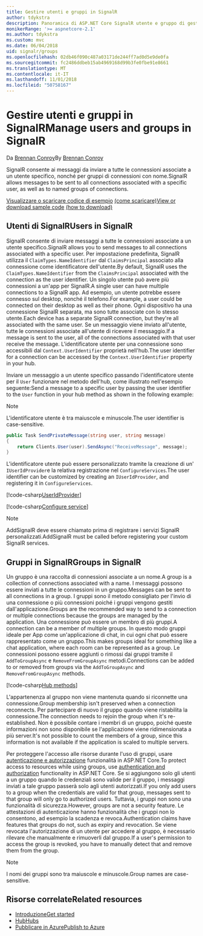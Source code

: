 ```yaml
---
title: Gestire utenti e gruppi in SignalR
author: tdykstra
description: Panoramica di ASP.NET Core SignalR utente e gruppo di gestione.
monikerRange: '>= aspnetcore-2.1'
ms.author: tdykstra
ms.custom: mvc
ms.date: 06/04/2018
uid: signalr/groups
ms.openlocfilehash: 02db46f090c487a03171de244ff7ad0d5e9de0fa
ms.sourcegitcommit: fc2486ddbeb15ab4969168d99b3fe0fbe91e8661
ms.translationtype: MT
ms.contentlocale: it-IT
ms.lasthandoff: 11/01/2018
ms.locfileid: "50758167"
---
```

# <a name="manage-users-and-groups-in-signalr"></a><span data-ttu-id="585da-103">Gestire utenti e gruppi in SignalR</span><span class="sxs-lookup"><span data-stu-id="585da-103">Manage users and groups in SignalR</span></span>

<span data-ttu-id="585da-104">Da [Brennan Conroy](https://github.com/BrennanConroy)</span><span class="sxs-lookup"><span data-stu-id="585da-104">By [Brennan Conroy](https://github.com/BrennanConroy)</span></span>

<span data-ttu-id="585da-105">SignalR consente ai messaggi da inviare a tutte le connessioni associate a un utente specifico, nonché per gruppi di connessioni con nome.</span><span class="sxs-lookup"><span data-stu-id="585da-105">SignalR allows messages to be sent to all connections associated with a specific user, as well as to named groups of connections.</span></span>

<span data-ttu-id="585da-106">[Visualizzare o scaricare codice di esempio](https://github.com/aspnet/Docs/tree/master/aspnetcore/signalr/groups/sample/) [(come scaricare)](xref:index#how-to-download-a-sample)</span><span class="sxs-lookup"><span data-stu-id="585da-106">[View or download sample code](https://github.com/aspnet/Docs/tree/master/aspnetcore/signalr/groups/sample/) [(how to download)](xref:index#how-to-download-a-sample)</span></span>

## <a name="users-in-signalr"></a><span data-ttu-id="585da-107">Utenti di SignalR</span><span class="sxs-lookup"><span data-stu-id="585da-107">Users in SignalR</span></span>

<span data-ttu-id="585da-108">SignalR consente di inviare messaggi a tutte le connessioni associate a un utente specifico.</span><span class="sxs-lookup"><span data-stu-id="585da-108">SignalR allows you to send messages to all connections associated with a specific user.</span></span> <span data-ttu-id="585da-109">Per impostazione predefinita, SignalR utilizza il `ClaimTypes.NameIdentifier` dal `ClaimsPrincipal` associato alla connessione come identificatore dell'utente.</span><span class="sxs-lookup"><span data-stu-id="585da-109">By default, SignalR uses the `ClaimTypes.NameIdentifier` from the `ClaimsPrincipal` associated with the connection as the user identifier.</span></span> <span data-ttu-id="585da-110">Un singolo utente può avere più connessioni a un'app per SignalR.</span><span class="sxs-lookup"><span data-stu-id="585da-110">A single user can have multiple connections to a SignalR app.</span></span> <span data-ttu-id="585da-111">Ad esempio, un utente potrebbe essere connesso sul desktop, nonché il telefono.</span><span class="sxs-lookup"><span data-stu-id="585da-111">For example, a user could be connected on their desktop as well as their phone.</span></span> <span data-ttu-id="585da-112">Ogni dispositivo ha una connessione SignalR separata, ma sono tutte associate con lo stesso utente.</span><span class="sxs-lookup"><span data-stu-id="585da-112">Each device has a separate SignalR connection, but they're all associated with the same user.</span></span> <span data-ttu-id="585da-113">Se un messaggio viene inviato all'utente, tutte le connessioni associate all'utente di ricevere il messaggio.</span><span class="sxs-lookup"><span data-stu-id="585da-113">If a message is sent to the user, all of the connections associated with that user receive the message.</span></span> <span data-ttu-id="585da-114">L'identificatore utente per una connessione sono accessibili dal `Context.UserIdentifier` proprietà nell'hub.</span><span class="sxs-lookup"><span data-stu-id="585da-114">The user identifier for a connection can be accessed by the `Context.UserIdentifier` property in your hub.</span></span>

<span data-ttu-id="585da-115">Inviare un messaggio a un utente specifico passando l'identificatore utente per il `User` funzionare nel metodo dell'hub, come illustrato nell'esempio seguente:</span><span class="sxs-lookup"><span data-stu-id="585da-115">Send a message to a specific user by passing the user identifier to the `User` function in your hub method as shown in the following example:</span></span>

> [!NOTE]
> <span data-ttu-id="585da-116">L'identificatore utente è tra maiuscole e minuscole.</span><span class="sxs-lookup"><span data-stu-id="585da-116">The user identifier is case-sensitive.</span></span>

```csharp
public Task SendPrivateMessage(string user, string message)
{
    return Clients.User(user).SendAsync("ReceiveMessage", message);
}
```

<span data-ttu-id="585da-117">L'identificatore utente può essere personalizzato tramite la creazione di un' `IUserIdProvider`e la relativa registrazione nel `ConfigureServices`.</span><span class="sxs-lookup"><span data-stu-id="585da-117">The user identifier can be customized by creating an `IUserIdProvider`, and registering it in `ConfigureServices`.</span></span>

[!code-csharp[UserIdProvider](groups/sample/customuseridprovider.cs?range=4-10)]

[!code-csharp[Configure service](groups/sample/startup.cs?range=21-22,39-42)]

> [!NOTE]
> <span data-ttu-id="585da-118">AddSignalR deve essere chiamato prima di registrare i servizi SignalR personalizzati.</span><span class="sxs-lookup"><span data-stu-id="585da-118">AddSignalR must be called before registering your custom SignalR services.</span></span>

## <a name="groups-in-signalr"></a><span data-ttu-id="585da-119">Gruppi in SignalR</span><span class="sxs-lookup"><span data-stu-id="585da-119">Groups in SignalR</span></span>

<span data-ttu-id="585da-120">Un gruppo è una raccolta di connessioni associate a un nome.</span><span class="sxs-lookup"><span data-stu-id="585da-120">A group is a collection of connections associated with a name.</span></span> <span data-ttu-id="585da-121">I messaggi possono essere inviati a tutte le connessioni in un gruppo.</span><span class="sxs-lookup"><span data-stu-id="585da-121">Messages can be sent to all connections in a group.</span></span> <span data-ttu-id="585da-122">I gruppi sono il metodo consigliato per l'invio di una connessione o più connessioni poiché i gruppi vengono gestiti dall'applicazione.</span><span class="sxs-lookup"><span data-stu-id="585da-122">Groups are the recommended way to send to a connection or multiple connections because the groups are managed by the application.</span></span> <span data-ttu-id="585da-123">Una connessione può essere un membro di più gruppi.</span><span class="sxs-lookup"><span data-stu-id="585da-123">A connection can be a member of multiple groups.</span></span> <span data-ttu-id="585da-124">In questo modo gruppi ideale per App come un'applicazione di chat, in cui ogni chat può essere rappresentato come un gruppo.</span><span class="sxs-lookup"><span data-stu-id="585da-124">This makes groups ideal for something like a chat application, where each room can be represented as a group.</span></span> <span data-ttu-id="585da-125">Le connessioni possono essere aggiunti o rimossi dai gruppi tramite il `AddToGroupAsync` e `RemoveFromGroupAsync` metodi.</span><span class="sxs-lookup"><span data-stu-id="585da-125">Connections can be added to or removed from groups via the `AddToGroupAsync` and `RemoveFromGroupAsync` methods.</span></span>

[!code-csharp[Hub methods](groups/sample/hubs/chathub.cs?range=15-27)]

<span data-ttu-id="585da-126">L'appartenenza al gruppo non viene mantenuta quando si riconnette una connessione.</span><span class="sxs-lookup"><span data-stu-id="585da-126">Group membership isn't preserved when a connection reconnects.</span></span> <span data-ttu-id="585da-127">Per partecipare di nuovo il gruppo quando viene ristabilita la connessione.</span><span class="sxs-lookup"><span data-stu-id="585da-127">The connection needs to rejoin the group when it's re-established.</span></span> <span data-ttu-id="585da-128">Non è possibile contare i membri di un gruppo, poiché queste informazioni non sono disponibile se l'applicazione viene ridimensionata a più server.</span><span class="sxs-lookup"><span data-stu-id="585da-128">It's not possible to count the members of a group, since this information is not available if the application is scaled to multiple servers.</span></span>

<span data-ttu-id="585da-129">Per proteggere l'accesso alle risorse durante l'uso di gruppi, usare [autenticazione e autorizzazione](xref:signalr/authn-and-authz) funzionalità in ASP.NET Core.</span><span class="sxs-lookup"><span data-stu-id="585da-129">To protect access to resources while using groups, use [authentication and authorization](xref:signalr/authn-and-authz) functionality in ASP.NET Core.</span></span> <span data-ttu-id="585da-130">Se si aggiungono solo gli utenti a un gruppo quando le credenziali sono valide per il gruppo, i messaggi inviati a tale gruppo passerà solo agli utenti autorizzati.</span><span class="sxs-lookup"><span data-stu-id="585da-130">If you only add users to a group when the credentials are valid for that group, messages sent to that group will only go to authorized users.</span></span> <span data-ttu-id="585da-131">Tuttavia, i gruppi non sono una funzionalità di sicurezza.</span><span class="sxs-lookup"><span data-stu-id="585da-131">However, groups are not a security feature.</span></span> <span data-ttu-id="585da-132">Le attestazioni di autenticazione hanno funzionalità che i gruppi non lo consentono, ad esempio la scadenza e revoca.</span><span class="sxs-lookup"><span data-stu-id="585da-132">Authentication claims have features that groups do not, such as expiry and revocation.</span></span> <span data-ttu-id="585da-133">Se viene revocata l'autorizzazione di un utente per accedere al gruppo, è necessario rilevare che manualmente e rimuoverli dal gruppo.</span><span class="sxs-lookup"><span data-stu-id="585da-133">If a user's permission to access the group is revoked, you have to manually detect that and remove them from the group.</span></span>

> [!NOTE]
> <span data-ttu-id="585da-134">I nomi dei gruppi sono tra maiuscole e minuscole.</span><span class="sxs-lookup"><span data-stu-id="585da-134">Group names are case-sensitive.</span></span>

## <a name="related-resources"></a><span data-ttu-id="585da-135">Risorse correlate</span><span class="sxs-lookup"><span data-stu-id="585da-135">Related resources</span></span>

* [<span data-ttu-id="585da-136">Introduzione</span><span class="sxs-lookup"><span data-stu-id="585da-136">Get started</span></span>](xref:tutorials/signalr)
* [<span data-ttu-id="585da-137">Hub</span><span class="sxs-lookup"><span data-stu-id="585da-137">Hubs</span></span>](xref:signalr/hubs)
* [<span data-ttu-id="585da-138">Pubblicare in Azure</span><span class="sxs-lookup"><span data-stu-id="585da-138">Publish to Azure</span></span>](xref:signalr/publish-to-azure-web-app)
